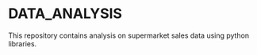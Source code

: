 # DATA_ANALYSIS
This repository contains analysis on supermarket sales data using python libraries.
